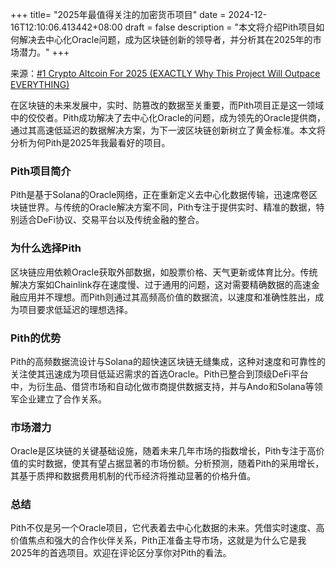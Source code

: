 +++
title= "2025年最值得关注的加密货币项目"
date = 2024-12-16T12:10:06.413442+08:00
draft = false
description = "本文将介绍Pith项目如何解决去中心化Oracle问题，成为区块链创新的领导者，并分析其在2025年的市场潜力。"
+++

来源：[#1 Crypto Altcoin For 2025 (EXACTLY Why This Project Will Outpace EVERYTHING)](https://www.youtube.com/watch?v=GlucUzHkiGE)

在区块链的未来发展中，实时、防篡改的数据至关重要，而Pith项目正是这一领域中的佼佼者。Pith成功解决了去中心化Oracle的问题，成为领先的Oracle提供商，通过其高速低延迟的数据解决方案，为下一波区块链创新树立了黄金标准。本文将分析为何Pith是2025年我最看好的项目。

### Pith项目简介

Pith是基于Solana的Oracle网络，正在重新定义去中心化数据传输，迅速席卷区块链世界。与传统的Oracle解决方案不同，Pith专注于提供实时、精准的数据，特别适合DeFi协议、交易平台以及传统金融的整合。

### 为什么选择Pith

区块链应用依赖Oracle获取外部数据，如股票价格、天气更新或体育比分。传统解决方案如Chainlink存在速度慢、过于通用的问题，这对需要精确数据的高速金融应用并不理想。而Pith则通过其高频高价值的数据流，以速度和准确性胜出，成为项目要求低延迟的理想选择。

### Pith的优势

Pith的高频数据流设计与Solana的超快速区块链无缝集成，这种对速度和可靠性的关注使其迅速成为项目低延迟需求的首选Oracle。Pith已整合到顶级DeFi平台中，为衍生品、借贷市场和自动化做市商提供数据支持，并与Ando和Solana等领军企业建立了合作关系。

### 市场潜力

Oracle是区块链的关键基础设施，随着未来几年市场的指数增长，Pith专注于高价值的实时数据，使其有望占据显著的市场份额。分析预测，随着Pith的采用增长，其基于质押和数据费用机制的代币经济将推动显著的价格升值。

### 总结

Pith不仅是另一个Oracle项目，它代表着去中心化数据的未来。凭借实时速度、高价值焦点和强大的合作伙伴关系，Pith正准备主导市场，这就是为什么它是我2025年的首选项目。欢迎在评论区分享你对Pith的看法。